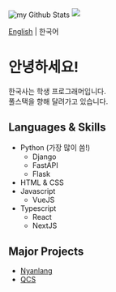 <img align="center" src="https://github-readme-stats.vercel.app/api?username=sserve-kr&include_all_commits=true&count_private=true&show_icons=true&line_height=20&title_color=2B5BBD&icon_color=1124BB&text_color=A1A1A1&bg_color=0,000000,130F40" alt="my Github Stats"/>
<img src="https://ghchart.rshah.org/sserve-kr" />

[English](https://github.com/sserve-kr/sserve-kr/blob/main/README.md) | 한국어

# 안녕하세요!
한국사는 학생 프로그래머입니다.  
풀스택을 향해 달려가고 있습니다.

## Languages & Skills
+ Python (가장 많이 씀!)
  + Django
  + FastAPI
  + Flask
+ HTML & CSS
+ Javascript
  + VueJS
+ Typescript
  + React
  + NextJS

## Major Projects
+ [Nyanlang](https://github.com/Nyanlang/Nyanlang)
+ [QCS](https://github.com/sserve-kr/qcs)
